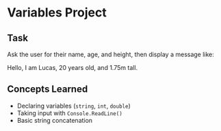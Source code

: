 # Variables Project

## Task
Ask the user for their name, age, and height, then display a message like:

Hello, I am Lucas, 20 years old, and 1.75m tall.


## Concepts Learned
- Declaring variables (`string`, `int`, `double`)
- Taking input with `Console.ReadLine()`
- Basic string concatenation
